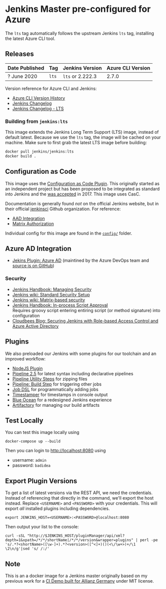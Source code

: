 # Jenkins Master pre-configured for Azure

The `lts` tag automatically follows the upstream Jenkins `lts` tag, installing the latest Azure CLI tool.

## Releases

| Date Published | Tag | Jenkins Version | Azure CLI Version |
|:--|:--|:--|:--|
| ? June 2020 | `lts` | `lts` or 2.222.3 | 2.7.0 |

Version reference for Azure CLI and Jenkins:

- [Azure CLI Version History](https://docs.microsoft.com/en-us/cli/azure/release-notes-azure-cli?view=azure-cli-latest)
- [Jenkins Changelog](https://www.jenkins.io/changelog/)
- [Jenkins Changelog - LTS](https://www.jenkins.io/changelog-stable/)

### Building from `jenkins:lts`

This image extends the Jenkins Long Term Support (LTS) image, instead of default latest. Because we use the `lts` tag, the image will be cached on your machine. Make sure to first grab the latest LTS image before building:

```bash
docker pull jenkins/jenkins:lts
docker build .
```

## Configuration as Code

This image uses the [Configuration as Code Plugin](https://plugins.jenkins.io/configuration-as-code/). This originally started as an independent project but has been proposed to be integrated as standard into Jenkins and the [was accepted](https://github.com/jenkinsci/jep/tree/master/jep/201) in 2017. This image uses CasC.

Documentation is generally found _not_ on the official Jenkins website, but in their official [jenkinsci](ttps://github.com/jenkinsci/) Github organization. For reference:

- [AAD Integration](https://github.com/jenkinsci/configuration-as-code-plugin/tree/master/demos/active-directory)
- [Matrix Authorization](https://github.com/jenkinsci/matrix-auth-plugin/blob/master/src/test/resources/org/jenkinsci/plugins/matrixauth/integrations/casc/configuration-as-code.yml)

Individual config for this image are found in the [`config/`](./config/) folder.

## Azure AD Integration

- [Jekins Plugin: Azure AD](https://plugins.jenkins.io/azure-ad/) (maintined by the Azure DevOps team and [source is on GitHub](https://github.com/jenkinsci/azure-ad-plugin))

### Security

- [Jenkins Handbook: Managing Security](https://www.jenkins.io/doc/book/managing/security/)
- [Jenkins wiki: Standard Security Setup](https://wiki.jenkins.io/display/JENKINS/Standard+Security+Setup)
- [Jenkins wiki: Matrix-based security](https://wiki.jenkins.io/display/JENKINS/Matrix-based+security)
- [Jenkins Handbook: In-process Script Approval](https://www.jenkins.io/doc/book/managing/script-approval/)  
  Requires groovy script entering entiring script (or method signature) into configuration
- [Cloudbees Blog: Securing Jenkins with Role-based Access Control and Azure Active Directory](https://www.previous.cloudbees.com/blog/securing-jenkins-role-based-access-control-and-azure-active-directory)


## Plugins

We also preloaded our Jenkins with some plugins for our toolchain and an improved workflow:

- [NodeJS Plugin](https://plugins.jenkins.io/nodejs)
- [Pipeline 2.5](https://plugins.jenkins.io/workflow-aggregator) for latest syntax including declarative pipelines
- [Pipeline Utility Steps](https://plugins.jenkins.io/pipeline-utility-steps) for zipping files
- [Pipeline: Build Step](https://plugins.jenkins.io/pipeline-build-step) for triggering other jobs
- [Job DSL](https://plugins.jenkins.io/job-dsl) for programmatically adding jobs
- [Timestamper](https://plugins.jenkins.io/timestamper) for timestamps in console output
- [Blue Ocean](https://plugins.jenkins.io/blueocean) for a redesigned Jenkins experience
- [Artifactory](https://plugins.jenkins.io/artifactory) for managing our build artifacts

## Test Locally

You can test this image locally using

```
docker-compose up --build
```

Then you can login to [http://localhost:8080](http://localhost:8080/) using

- username: `admin`
- password: `badidea`

## Export Plugin Versions

To get a list of latest versions via the REST API, we need the credentials. Instead of referencing that directly in the command, we'll export the host instead. Replace `<USERNAME>` and `<PASSWORD>` with your credentials. This will export *all* installed plugins including dependencies.

```
export JENKINS_HOST=<USERNAME>:<PASSWORD>@localhost:8080
```

Then output your list to the console:

```
curl -sSL "http://$JENKINS_HOST/pluginManager/api/xml?depth=1&xpath=/*/*/shortName|/*/*/version&wrapper=plugins" | perl -pe 's/.*?<shortName>([\w-]+).*?<version>([^<]+)()(<\/\w+>)+/\1 \2\n/g'|sed 's/ /:/'
```

## Note

This is an a docker image for a Jenkins master originally based on my previous work for a [CI Demo built for Allianz Germany](https://github.com/allianz-de/cidemo-jenkins) under MIT license.